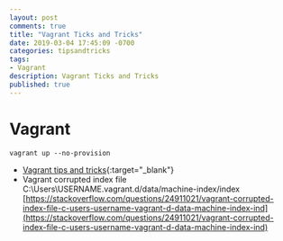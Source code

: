 ```yaml
---
layout: post
comments: true
title: "Vagrant Ticks and Tricks"
date: 2019-03-04 17:45:09 -0700
categories: tipsandtricks
tags: 
- Vagrant
description: Vagrant Ticks and Tricks
published: true
---
```


# Vagrant

`vagrant up --no-provision`

- [Vagrant tips and tricks](http://paweloczadly.github.io/devops/2014/10/22/vagrant-tips-and-tricks){:target="_blank"}
- Vagrant corrupted index file C:\Users\USERNAME\.vagrant.d/data/machine-index/index [https://stackoverflow.com/questions/24911021/vagrant-corrupted-index-file-c-users-username-vagrant-d-data-machine-index-ind](https://stackoverflow.com/questions/24911021/vagrant-corrupted-index-file-c-users-username-vagrant-d-data-machine-index-ind)

